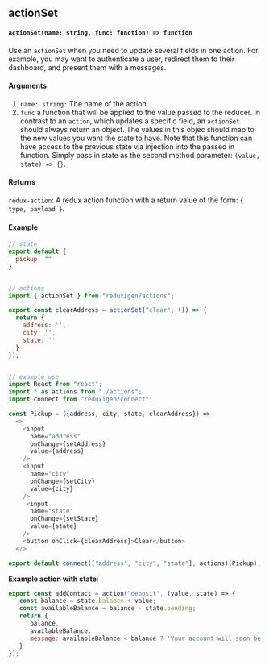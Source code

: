 ## actionSet

#### `actionSet(name: string, func: function) => function`

Use an `actionSet` when you need to update several fields in one action. For example, you may want to authenticate a user, redirect them to their dashboard, and present them with a messages.

#### Arguments

1. `name: string:` The name of the action.
2. `func` a function that will be applied to the value passed to the reducer. In contrast to an `action`, which updates a specific field, an `actionSet` should always return an object. The values in this objec should map to the new values you want the state to have. Note that this function can have access to the previous state via injection into the passed in function. Simply pass in state as the second method parameter:  `(value, state) => {}`.

#### Returns

`redux-action`: A redux action function with a return value of the form: `{ type, payload }`.

#### Example

```js
// state
export default {
  pickup: ""
}


// actions
import { actionSet } from "reduxigen/actions";

export const clearAddress = actionSet("clear", ()) => {
  return {
    address: '',
    city: '',
    state: ''
  }
});


// example use
import React from "react";
import * as actions from "./actions";
import connect from "reduxigen/connect";

const Pickup = ({address, city, state, clearAddress}) =>
  <>
    <input
      name="address"
      onChange={setAddress}
      value={address}
    />
    <input
      name="city"
      onChange={setCity}
      value={city}
    />
     <input
      name="state"
      onChange={setState}
      value={state}
    />
    <button onClick={clearAddress}>Clear</button>
  </>

export default connect(["address", "city", "state"], actions)(Pickup);
```

**Example action with state**:

```js
export const addContact = action("deposit", (value, state) => {
   const balance = state.balance + value;
   const availableBalance = balance - state.pending;
   return {
      balance,
      availableBalance,
      message: availableBalance < balance ? 'Your account will soon be overdrafted.' : ''
   }
});
```



